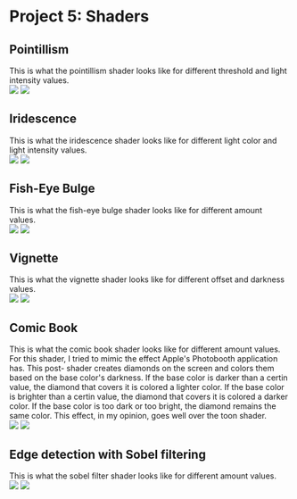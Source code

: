 
# Project 5: Shaders

## Pointillism
This is what the pointillism shader looks like for different threshold and light intensity values. 
<br>
<img src="pt1.png" width=“50” height=“50”>
<img src="pt2.png" width=“50” height=“50”>
<br>

## Iridescence
This is what the iridescence shader looks like for different light color and light intensity values.
<br>
<img src="iri1.png" width=“50”>
<img src="iri2.png" width=“50”>
<br>

## Fish-Eye Bulge
This is what the fish-eye bulge shader looks like for different amount values. 
<br>
<img src="f1.png" width=“50”>
<img src="f2.png" width=“50”>
<br>

## Vignette
This is what the vignette shader looks like for different offset and darkness values. 
<br>
<img src="v1.png" width=“50”>
<img src="v2.png" width=“50”>
<br>

## Comic Book
This is what the comic book shader looks like for different amount values. For this shader, I tried to mimic the effect Apple's Photobooth application has. This post- shader creates diamonds on the screen and colors them based on the base color's darkness. If the base color is darker than a certin value, the diamond that covers it is colored a lighter color. If the base color is brighter than a certin value, the diamond that covers it is colored a darker color. If the base color is too dark or too bright, the diamond remains the same color. This effect, in my opinion, goes well over the toon shader.
<br>
<img src="cm1.png" width=“50”>
<img src="cm2.png" width=“50”>
<br>

## Edge detection with Sobel filtering
This is what the sobel filter shader looks like for different amount values. 
<br>
<img src="s1.png" width=“50”>
<img src="s2.png" width=“50”>
<br>